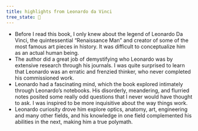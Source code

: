 ```yaml
---
title: highlights from Leonardo da Vinci 
tree_state: 🌱
---
```


- Before I read this book, I only knew about the legend of Leonardo Da Vinci, the quintessential “Renaissance Man” and creator of some of the most famous art pieces in history. It was difficult to conceptualize him as an actual human being.
- The author did a great job of demystifying who Leonardo was by extensive research through his journals. I was quite surprised to learn that Leonardo was an erratic and frenzied thinker, who never completed his commissioned work.
- Leonardo had a fascinating mind, which the book explored intimately through Leonardo’s notebooks. His disorderly, meandering, and flurried notes posited some really odd questions that I never would have thought to ask. I was inspired to be more inquisitive about the way things work.
- Leonardo curiosity drove him explore optics, anatomy, art, engineering and many other fields, and his knowledge in one field complemented his abilities in the next, making him a true polymath.